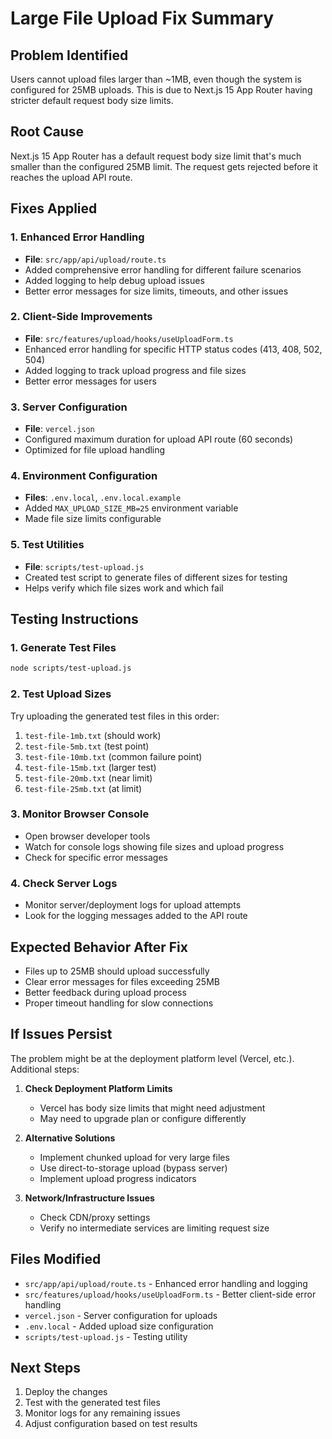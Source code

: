 # Large File Upload Fix Summary

## Problem Identified
Users cannot upload files larger than ~1MB, even though the system is configured for 25MB uploads. This is due to Next.js 15 App Router having stricter default request body size limits.

## Root Cause
Next.js 15 App Router has a default request body size limit that's much smaller than the configured 25MB limit. The request gets rejected before it reaches the upload API route.

## Fixes Applied

### 1. Enhanced Error Handling
- **File**: `src/app/api/upload/route.ts`
- Added comprehensive error handling for different failure scenarios
- Added logging to help debug upload issues
- Better error messages for size limits, timeouts, and other issues

### 2. Client-Side Improvements
- **File**: `src/features/upload/hooks/useUploadForm.ts`
- Enhanced error handling for specific HTTP status codes (413, 408, 502, 504)
- Added logging to track upload progress and file sizes
- Better error messages for users

### 3. Server Configuration
- **File**: `vercel.json`
- Configured maximum duration for upload API route (60 seconds)
- Optimized for file upload handling

### 4. Environment Configuration
- **Files**: `.env.local`, `.env.local.example`
- Added `MAX_UPLOAD_SIZE_MB=25` environment variable
- Made file size limits configurable

### 5. Test Utilities
- **File**: `scripts/test-upload.js`
- Created test script to generate files of different sizes for testing
- Helps verify which file sizes work and which fail

## Testing Instructions

### 1. Generate Test Files
```bash
node scripts/test-upload.js
```

### 2. Test Upload Sizes
Try uploading the generated test files in this order:
1. `test-file-1mb.txt` (should work)
2. `test-file-5mb.txt` (test point)
3. `test-file-10mb.txt` (common failure point)
4. `test-file-15mb.txt` (larger test)
5. `test-file-20mb.txt` (near limit)
6. `test-file-25mb.txt` (at limit)

### 3. Monitor Browser Console
- Open browser developer tools
- Watch for console logs showing file sizes and upload progress
- Check for specific error messages

### 4. Check Server Logs
- Monitor server/deployment logs for upload attempts
- Look for the logging messages added to the API route

## Expected Behavior After Fix
- Files up to 25MB should upload successfully
- Clear error messages for files exceeding 25MB
- Better feedback during upload process
- Proper timeout handling for slow connections

## If Issues Persist

The problem might be at the deployment platform level (Vercel, etc.). Additional steps:

1. **Check Deployment Platform Limits**
   - Vercel has body size limits that might need adjustment
   - May need to upgrade plan or configure differently

2. **Alternative Solutions**
   - Implement chunked upload for very large files
   - Use direct-to-storage upload (bypass server)
   - Implement upload progress indicators

3. **Network/Infrastructure Issues**
   - Check CDN/proxy settings
   - Verify no intermediate services are limiting request size

## Files Modified
- `src/app/api/upload/route.ts` - Enhanced error handling and logging
- `src/features/upload/hooks/useUploadForm.ts` - Better client-side error handling
- `vercel.json` - Server configuration for uploads
- `.env.local` - Added upload size configuration
- `scripts/test-upload.js` - Testing utility

## Next Steps
1. Deploy the changes
2. Test with the generated test files
3. Monitor logs for any remaining issues
4. Adjust configuration based on test results